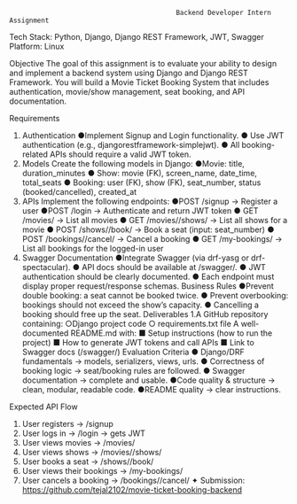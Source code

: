                                               Backend Developer Intern Assignment


Tech Stack: Python, Django, Django REST Framework, JWT, Swagger
Platform: Linux


Objective
The goal of this assignment is to evaluate your ability to design and implement a backend
system using Django and Django REST Framework. You will build a Movie Ticket Booking
System that includes authentication, movie/show management, seat booking, and API
documentation.

Requirements
1. Authentication
●Implement Signup and Login functionality.
● Use JWT authentication (e.g., djangorestframework-simplejwt).
● All booking-related APIs should require a valid JWT token.
2. Models
Create the following models in Django:
●Movie: title, duration_minutes
● Show: movie (FK), screen_name, date_time, total_seats
● Booking: user (FK), show (FK), seat_number, status
(booked/cancelled), created_at
3. APIs
Implement the following endpoints:
●POST /signup → Register a user
●POST /login → Authenticate and return JWT token
● GET /movies/ → List all movies
● GET /movies/<id>/shows/ → List all shows for a movie
● POST /shows/<id>/book/ → Book a seat (input: seat_number)
● POST /bookings/<id>/cancel/ → Cancel a booking
● GET /my-bookings/ → List all bookings for the logged-in user
4. Swagger Documentation
●Integrate Swagger (via drf-yasg or drf-spectacular).
● API docs should be available at /swagger/.
● JWT authentication should be clearly documented.
● Each endpoint must display proper request/response schemas.
 Business Rules
●Prevent double booking: a seat cannot be booked twice.
● Prevent overbooking: bookings should not exceed the show’s capacity.
● Cancelling a booking should free up the seat.
Deliverables
1.A GitHub repository containing:
○Django project code
○ requirements.txt file
 A well-documented README.md with:
■ Setup instructions (how to run the project)
■ How to generate JWT tokens and call APIs
■ Link to Swagger docs (/swagger/)
 Evaluation Criteria
● Django/DRF fundamentals → models, serializers, views, urls.
● Correctness of booking logic → seat/booking rules are followed.
● Swagger documentation → complete and usable.
●Code quality & structure → clean, modular, readable code.
●README quality → clear instructions.
 
Expected API Flow
1. User registers → /signup
2. User logs in → /login → gets JWT
3. User views movies → /movies/
4. User views shows → /movies/<id>/shows/
5. User books a seat → /shows/<id>/book/
6. User views their bookings → /my-bookings/
7. User cancels a booking → /bookings/<id>/cancel/
✦ Submission:
https://github.com/tejal2102/movie-ticket-booking-backend
